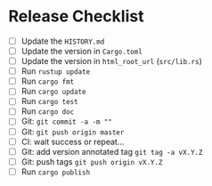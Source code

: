 # Release Checklist

- [ ] Update the `HISTORY.md`
- [ ] Update the version in `Cargo.toml`
- [ ] Update the version in `html_root_url` (`src/lib.rs`)
- [ ] Run `rustup update`
- [ ] Run `cargo fmt`
- [ ] Run `cargo update`
- [ ] Run `cargo test`
- [ ] Run `cargo doc`
- [ ] Git: `git commit -a -m ""`
- [ ] Git: `git push origin master`
- [ ] CI: wait success or repeat...
- [ ] Git: add version annotated tag `git tag -a vX.Y.Z`
- [ ] Git: push tags `git push origin vX.Y.Z`
- [ ] Run `cargo publish`
